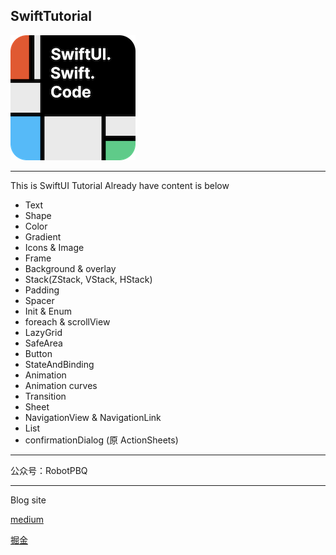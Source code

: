 ## SwiftTutorial

![](icon.png) 



-----

This is SwiftUI Tutorial
Already have content is below

* Text
* Shape
* Color
* Gradient
* Icons & Image
* Frame
* Background & overlay
* Stack(ZStack, VStack, HStack)
* Padding
* Spacer
* Init & Enum
* foreach & scrollView
* LazyGrid
* SafeArea
* Button
* StateAndBinding
* Animation
* Animation curves
* Transition
* Sheet
* NavigationView & NavigationLink
* List
* confirmationDialog (原 ActionSheets)
--------------

公众号：RobotPBQ

----

Blog site

[medium](https://medium.com/@karepbq)

[掘金](https://juejin.cn/user/694547078978184/posts)





